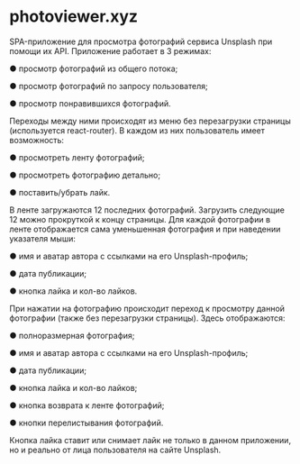 # photoviewer.xyz
SPA-приложение для просмотра фотографий сервиса Unsplash при помощи их API. Приложение работает в 3 режимах:

● просмотр фотографий из общего потока;

● просмотр фотографий по запросу пользователя;

● просмотр понравившихся фотографий.

Переходы между ними происходят из меню без перезагрузки страницы (используется react-router). В каждом из них пользователь имеет возможность:

● просмотреть ленту фотографий;

● просмотреть фотографию детально;

● поставить/убрать лайк.

В ленте загружаются 12 последних фотографий. Загрузить следующие 12 можно прокруткой к концу страницы. Для каждой фотографии в ленте отображается сама уменьшенная фотография и при наведении указателя мыши:

● имя и аватар автора с ссылками на его Unsplash-профиль;

● дата публикации;

● кнопка лайка и кол-во лайков.

При нажатии на фотографию происходит переход к просмотру данной фотографии (также без перезагрузки страницы). Здесь отображаются:

● полноразмерная фотография;

● имя и аватар автора с ссылками на его Unsplash-профиль;

● дата публикации;

● кнопка лайка и кол-во лайков;

● кнопка возврата к ленте фотографий;

● кнопки перелистывания фотографий.

Кнопка лайка ставит или снимает лайк не только в данном приложении, но и реально от лица пользователя на сайте Unsplash.
